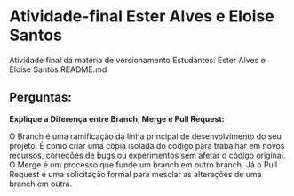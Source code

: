 # Atividade-final Ester Alves e Eloise Santos
Atividade final da matéria de versionamento
Estudantes: Ester Alves e Eloise Santos
README.md

## Perguntas:

**Explique a Diferença entre Branch, Merge e Pull Request:**

O Branch é uma ramificação da linha principal de desenvolvimento do seu projeto.
É como criar uma cópia isolada do código para trabalhar em novos recursos, 
correções de bugs ou experimentos sem afetar o código original.
O Merge é um processo que funde um branch em outro branch.
Já o Pull Request é uma solicitação formal para mesclar as alterações de uma branch em outra.




